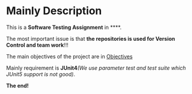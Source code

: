 # Mainly Description

This is a **Software Testing Assignment** in ****. 

The most important issue is that **the repositories is used for Version Control and team work**!!!

The main objectives of the project are in [Objectives](./Objectives.md)

Mainly requirement is **JUnit4**_(We use parameter test and test suite which JUnit5 support is not good)_.

**The end!**

